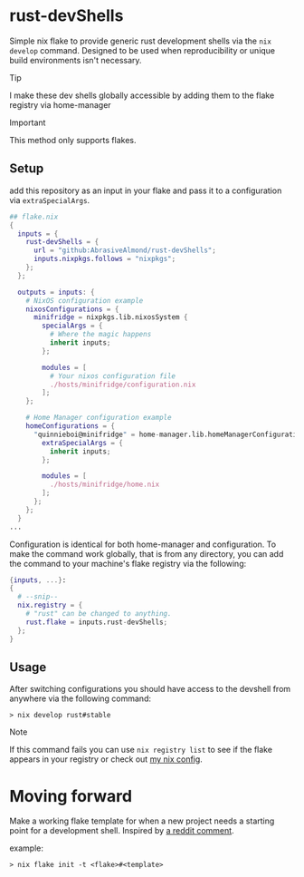 # rust-devShells
Simple nix flake to provide generic rust development shells via the `nix develop` command. Designed to be used when reproducibility or unique build environments isn't necessary.

> [!TIP]
> I make these dev shells globally accessible by adding them to the flake registry via home-manager

> [!IMPORTANT]
> This method only supports flakes.

## Setup
add this repository as an input in your flake and pass it to a configuration via `extraSpecialArgs`.
```nix
## flake.nix
{
  inputs = {
    rust-devShells = {
      url = "github:AbrasiveAlmond/rust-devShells";
      inputs.nixpkgs.follows = "nixpkgs";
    };
  };

  outputs = inputs: {
    # NixOS configuration example
    nixosConfigurations = {
      minifridge = nixpkgs.lib.nixosSystem {
        specialArgs = {
          # Where the magic happens
          inherit inputs;
        };

        modules = [
          # Your nixos configuration file
          ./hosts/minifridge/configuration.nix
        ];
    };

    # Home Manager configuration example
    homeConfigurations = {
      "quinnieboi@minifridge" = home-manager.lib.homeManagerConfiguration {
        extraSpecialArgs = {
          inherit inputs;
        };

        modules = [
          ./hosts/minifridge/home.nix
        ];
      };
    };
  }
...
```

Configuration is identical for both home-manager and configuration.
To make the command work globally, that is from any directory, you can add the command to your machine's flake registry via the following:

```nix
{inputs, ...}:
{
  # --snip--
  nix.registry = {
    # "rust" can be changed to anything.
    rust.flake = inputs.rust-devShells;
  };
}
```

## Usage
After switching configurations you should have access to the devshell from anywhere via the following command:

`> nix develop rust#stable`


> [!NOTE]
> If this command fails you can use `nix registry list` to see if the flake appears in your registry or check out [my nix config](https://github.com/AbrasiveAlmond/nix-config).


# Moving forward
Make a working flake template for when a new project needs a starting point for a development shell.
Inspired by [a reddit comment](https://www.reddit.com/r/NixOS/comments/16iysod/comment/k0ojway/?utm_source=share&utm_medium=web3x&utm_name=web3xcss&utm_term=1&utm_content=share_button).

example:

`> nix flake init -t <flake>#<template>`
